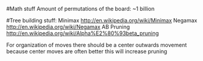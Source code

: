 #Math stuff
Amount of permutations of the board: 
~1 billion

#Tree building stuff:
Minimax http://en.wikipedia.org/wiki/Minimax
Negamax http://en.wikipedia.org/wiki/Negamax
AB Pruning http://en.wikipedia.org/wiki/Alpha%E2%80%93beta_pruning

For organization of moves there should be a center outwards movement because center moves are often better
this will increase pruning
